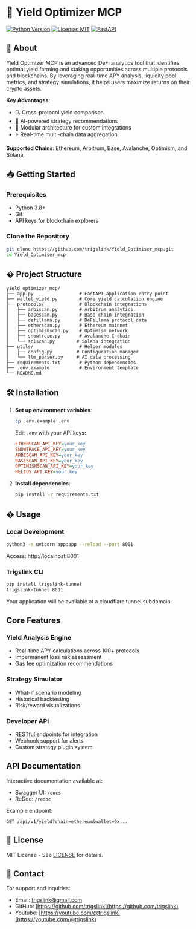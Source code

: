 # 🚀 Yield Optimizer MCP

[![Python Version](https://img.shields.io/badge/python-3.8%2B-blue)](https://www.python.org/)
[![License: MIT](https://img.shields.io/badge/License-MIT-yellow.svg)](https://opensource.org/licenses/MIT)
[![FastAPI](https://img.shields.io/badge/FastAPI-005571?logo=fastapi)](https://fastapi.tiangolo.com/)

## 🌟 About

Yield Optimizer MCP is an advanced DeFi analytics tool that identifies optimal yield farming and staking opportunities across multiple protocols and blockchains. By leveraging real-time APY analysis, liquidity pool metrics, and strategy simulations, it helps users maximize returns on their crypto assets.

**Key Advantages**:
- 🔍 Cross-protocol yield comparison
- 🤖 AI-powered strategy recommendations
- 🧩 Modular architecture for custom integrations
- ⚡ Real-time multi-chain data aggregation

**Supported Chains**: Ethereum, Arbitrum, Base, Avalanche, Optimism, and Solana.

## 📥 Getting Started

### Prerequisites
- Python 3.8+
- Git
- API keys for blockchain explorers

### Clone the Repository
```bash
git clone https://github.com/trigslink/Yield_Optimiser_mcp.git
cd Yield_Optimiser_mcp
```

## � Project Structure

```
yield_optimizer_mcp/
├── app.py                 # FastAPI application entry point
├── wallet_yield.py        # Core yield calculation engine
├── protocols/             # Blockchain integrations
│   ├── arbiscan.py        # Arbitrum analytics
│   ├── basescan.py        # Base chain integration
│   ├── defillama.py       # DeFiLlama protocol data
│   ├── etherscan.py       # Ethereum mainnet
│   ├── optimismscan.py    # Optimism network
│   ├── snowtrace.py       # Avalanche C-chain
│   └── solscan.py        # Solana integration
├── utils/                 # Helper modules
│   ├── config.py         # Configuration manager
│   └── llm_parser.py     # AI data processing
├── requirements.txt       # Python dependencies
├── .env.example           # Environment template
└── README.md
```

## 🛠️ Installation

1. **Set up environment variables**:
   ```bash
   cp .env.example .env
   ```
   Edit `.env` with your API keys:
   ```ini
   ETHERSCAN_API_KEY=your_key
   SNOWTRACE_API_KEY=your_key
   ARBISCAN_API_KEY=your_key
   BASESCAN_API_KEY=your_key
   OPTIMISMSCAN_API_KEY=your_key
   HELIUS_API_KEY=your_key
   ```

2. **Install dependencies**:
   ```bash
   pip install -r requirements.txt
   ```

## � Usage

### Local Development
```bash
python3 -m uvicorn app:app --reload --port 8001
```
Access: http://localhost:8001


### Trigslink CLI
```bash
pip install trigslink-tunnel
trigslink-tunnel 8001
```
Your application will be available at a cloudflare tunnel subdomain.

##  Core Features

### Yield Analysis Engine
- Real-time APY calculations across 100+ protocols
- Impermanent loss risk assessment
- Gas fee optimization recommendations

### Strategy Simulator
- What-if scenario modeling
- Historical backtesting
- Risk/reward visualizations

### Developer API
- RESTful endpoints for integration
- Webhook support for alerts
- Custom strategy plugin system

##  API Documentation

Interactive documentation available at:
- Swagger UI: `/docs`
- ReDoc: `/redoc`

Example endpoint:
```http
GET /api/v1/yield?chain=ethereum&wallet=0x...
```
 

## 📜 License

MIT License - See [LICENSE](LICENSE) for details.

## 📧 Contact

For support and inquiries:
- Email: [trigslink@gmail.com](mailto:trigslink@gmail.com)
- GitHub: [https://github.com/trigslink](https://github.com/trigslink)
- Youtube: [https://youtube.com/@trigslink](https://youtube.com/@trigslink)
```
